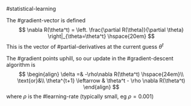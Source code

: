 #statistical-learning

The #gradient-vector is defined
$$
\nabla R(\theta^t) = \left. \frac{\partial R(\theta)}{\partial \theta} \right|_{\theta=\theta^t} \hspace{20em}
$$
This is the vector of #partial-derivatives at the current guess $\theta^t$

The #gradient points uphill, so our update in the #gradient-descent algorithm is 
$$
\begin{align}
\delta =& -\rho\nabla R(\theta^t) \hspace{24em}\\
\text{or}&\\
\theta^{t+1} \leftarrow & \theta^t - \rho \nabla R(\theta^t)
\end{align}
$$
where $\rho$ is the #learning-rate (typically small, eg $\rho = 0.001$)